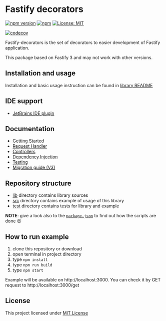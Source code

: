 # Fastify decorators
[![npm version](https://badge.fury.io/js/fastify-decorators.svg?colorB=brightgreen)](https://www.npmjs.com/package/fastify-decorators)
[![npm](https://img.shields.io/npm/dm/fastify-decorators.svg?colorB=brightgreen)](https://www.npmjs.com/package/fastify-decorators)
[![License: MIT](https://img.shields.io/badge/License-MIT-brightgreen.svg)](https://opensource.org/licenses/MIT)

[![codecov](https://codecov.io/gh/L2jLiga/fastify-decorators/branch/next/graph/badge.svg)](https://codecov.io/gh/L2jLiga/fastify-decorators)

Fastify-decorators is the set of decorators to easier development of Fastify application.

This package based on Fastify 3 and may not work with other versions.

## Installation and usage

Installation and basic usage instruction can be found in [library README]

## IDE support

- [JetBrains IDE plugin]

## Documentation

- [Getting Started]
- [Request Handler]
- [Controllers]
- [Dependency Injection]
- [Testing]
- [Migration guide (V3)]

## Repository structure

- [lib] directory contains library sources
- [src] directory contains example of usage of this library
- [test] directory contains tests for library and example

**NOTE**: give a look also to the [`package.json`] to find out how the scripts are done 😉

## How to run example

1. clone this repository or download
1. open terminal in project directory
1. type `npm install`
1. type `npm run build`
1. type `npm start`

Example will be available on http://localhost:3000. You can check it by GET request to http://localhost:3000/get

## License

This project licensed under [MIT License]

[library README]: ./lib/README.md
[JetBrains IDE plugin]: https://plugins.jetbrains.com/plugin/13801-fastify-decorators
[lib]: ./lib
[src]: ./src
[test]: ./test
[`package.json`]: ./package.json
[Getting Started]: ./lib/docs/Getting-Started.md
[Request Handler]: ./lib/docs/Request-Handlers.md
[Controllers]: ./lib/docs/Controllers.md
[Dependency Injection]: ./lib/docs/Dependency-Injection.md
[Testing]: ./lib/docs/Testing.md
[Migration guide (V3)]: ./lib/docs/Migration-to-v3.md
[MIT License]: https://github.com/L2jLiga/fastify-decorators/blob/master/LICENSE
